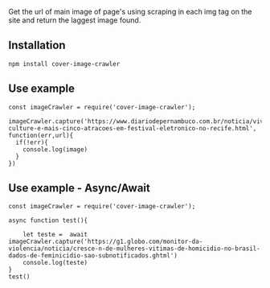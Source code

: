Get the url of main image of page's using scraping in each img tag on the site and return the laggest image found.

## Installation

```
npm install cover-image-crawler
```

## Use example

```
const imageCrawler = require('cover-image-crawler');

imageCrawler.capture('https://www.diariodepernambuco.com.br/noticia/viver/2019/07/vintage-culture-e-mais-cinco-atracoes-em-festival-eletronico-no-recife.html', function(err,url){
  if(!err){
    console.log(image)
  }
})
```

## Use example - Async/Await

```
const imageCrawler = require('cover-image-crawler');

async function test(){
    
    let teste =  await imageCrawler.capture('https://g1.globo.com/monitor-da-violencia/noticia/cresce-n-de-mulheres-vitimas-de-homicidio-no-brasil-dados-de-feminicidio-sao-subnotificados.ghtml')
    console.log(teste)
}
test()
```

